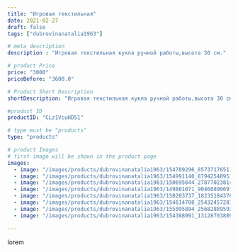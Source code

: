 ```yaml
---
title: "Игровая текстильная"
date: 2021-02-27
draft: false
tags: ["dubrovinanatalia1963"]

# meta description
description : "Игровая текстильная кукла ручной работы,высота 30 см."

# product Price
price: "3000"
priceBefore: "3600.0"

# Product Short Description
shortDescription: "Игровая текстильная кукла ручной работы,высота 30 см."

#product ID
productID: "CLz1VcuHD51"

# type must be "products"
type: "products"

# product Images
# first image will be shown in the product page
images:
  - image: "/images/products/dubrovinanatalia1963/154789296_857371765119378_2959981407510182342_n.jpg"
  - image: "/images/products/dubrovinanatalia1963/154991140_879425489513421_3062209134742323993_n.jpg"
  - image: "/images/products/dubrovinanatalia1963/150695644_2787702381482325_122561942889357175_n.jpg"
  - image: "/images/products/dubrovinanatalia1963/149801071_904608906973847_9006891182238622595_n.jpg"
  - image: "/images/products/dubrovinanatalia1963/150203737_1823518437812160_8631801188937851646_n.jpg"
  - image: "/images/products/dubrovinanatalia1963/154614708_254324572812773_2748400914554473393_n.jpg"
  - image: "/images/products/dubrovinanatalia1963/155095894_256828895934431_6939953779287626855_n.jpg"
  - image: "/images/products/dubrovinanatalia1963/154388091_131287038893419_5452900308613900768_n.jpg"

---
```

lorem
